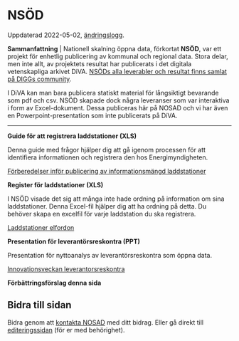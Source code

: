 # NSÖD

Uppdaterad 2022-05-02, [ändringslogg](https://gitlab.com/open-data-knowledge-sharing/wiki/-/wikis/NS%C3%96D/history).

**Sammanfattning** | Nationell skalning öppna data, förkortat **NSÖD**, var ett projekt för enhetlig publicering av kommunal och regional data. Stora delar, men inte allt, av projektets resultat har publicerats i det digitala vetenskapliga arkivet DiVA. [NSÖDs alla leverabler och resultat finns samlat på DIGGs community](https://community.dataportal.se/topic/169/projektet-nsöd-nationell-skalning-öppna-data?_=1651166650112).

I DiVA kan man bara publicera statiskt material för långsiktigt bevarande som pdf och csv. NSÖD skapade dock några leveranser som var interaktiva i form av Excel-dokument. Dessa publiceras här på NOSAD och vi har även en Powerpoint-presentation som inte publicerats på DiVA.

<hr>

**Guide för att registrera laddstationer (XLS)**

Denna guide med frågor hjälper dig att gå igenom processen för att identifiera informationen och registrera den hos Energimyndigheten.

[Förberedelser inför publicering av informationsmängd laddstationer](https://gitlab.com/open-data-knowledge-sharing/wiki/-/wikis/NS%C3%96D/uploads/e153f82202f77c5c3f2632d484bf9019/Förberedelser-publicering-informationsmängd-Laddstationer-NSÖD.xlsx)

**Register för laddstationer (XLS)**

I NSÖD visade det sig att många inte hade ordning på information om sina laddstationer. Denna Excel-fil hjälper dig att ha ordning på detta. Du behöver skapa en excelfil för varje laddstation du ska registrera.

[Laddstationer elfordon](https://gitlab.com/open-data-knowledge-sharing/wiki/-/wikis/NS%C3%96D/uploads/uploads/2aad283100bdaa61010e26c5d83aaa7c/Laddstationer-elfordon-_Laddstationsnamn_-_Kommunnamn__v2.0_NSÖD.xlsx)

**Presentation för leverantörsreskontra (PPT)**

Presentation för nyttoanalys av leverantörsreskontra som öppna data.

[Innovationsveckan leverantorsreskontra](https://gitlab.com/open-data-knowledge-sharing/wiki/-/wikis/NS%C3%96D/uploads/uploads/d528102b64ef9e143a472550fb264ef2/2020-10-09_Innovationsveckan_Leverantorsreskontra.pdf)

**Förbättringsförslag denna sida**

## Bidra till sidan

Bidra genom att [kontakta NOSAD](mailto:maria.dalhage@digg.se) med ditt bidrag. Eller gå direkt till [editeringssidan](https://gitlab.com/open-data-knowledge-sharing/wiki/-/wikis/NS%C3%96D) (för er med behörighet).
